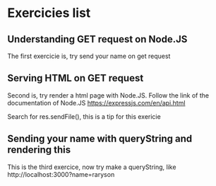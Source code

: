 # Exercicies list

## Understanding GET request on Node.JS
The first exercicie is, try send your name on get request

## Serving HTML on GET request
Second is, try render a html page with Node.JS. Follow the link of the documentation of Node.JS
https://expressjs.com/en/api.html

Search for res.sendFile(), this is a tip for this exericie

## Sending your name with queryString and rendering this
This is the third exercice, now try make a queryString, like http://localhost:3000?name=raryson